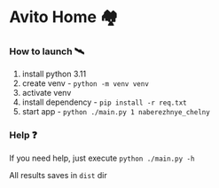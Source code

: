 # Avito Home 🏘️

### How to launch 🛰

1. install python 3.11
2. create venv - `python -m venv venv`
3. activate venv
4. install dependency - `pip install -r req.txt`
5. start app - `python ./main.py 1 naberezhnye_chelny`

### Help ❓

If you need help, just execute `python ./main.py -h`

All results saves in `dist` dir
